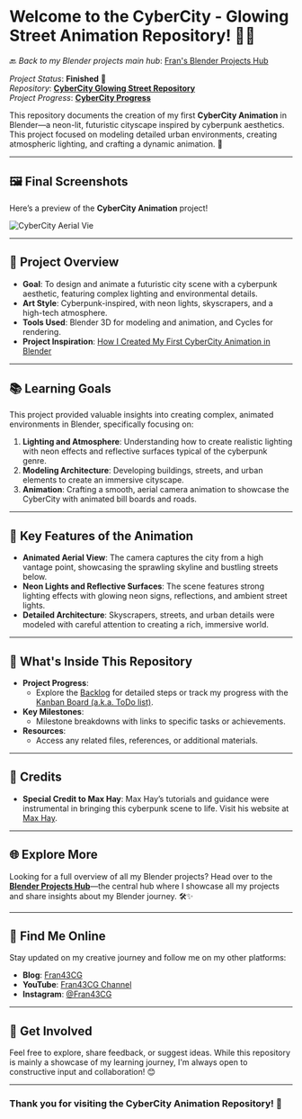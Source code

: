 # Welcome to the CyberCity - Glowing Street Animation Repository! 🌆✨

🔙 _Back to my Blender projects main hub_: [Fran's Blender Projects Hub](https://github.com/ux-fran/blender-projects-main-hub-repo)

_Project Status_: **Finished** 🎉  
_Repository_: **[CyberCity Glowing Street Repository](https://github.com/ux-fran/cybercity-glowing-street-repo)**  
_Project Progress_: **[CyberCity Progress](https://github.com/users/ux-fran/projects/69)**  

This repository documents the creation of my first **CyberCity Animation** in Blender—a neon-lit, futuristic cityscape inspired by cyberpunk aesthetics. This project focused on modeling detailed urban environments, creating atmospheric lighting, and crafting a dynamic animation. 🎥

---

## 🖼️ Final Screenshots

Here’s a preview of the **CyberCity Animation** project!

![CyberCity Aerial Vie](https://github.com/user-attachments/assets/d0c134d5-8ec3-48b1-820b-1d0f1ec9cdb2)

---

## 🧩 Project Overview

- **Goal**: To design and animate a futuristic city scene with a cyberpunk aesthetic, featuring complex lighting and environmental details.
- **Art Style**: Cyberpunk-inspired, with neon lights, skyscrapers, and a high-tech atmosphere.
- **Tools Used**: Blender 3D for modeling and animation, and  Cycles for rendering.
- **Project Inspiration**: [How I Created My First CyberCity Animation in Blender](https://www.fran43cg.com/blog/2024/09/18/how-i-created-my-first-cybercity-animation-in-blender/)

---

## 📚 Learning Goals

This project provided valuable insights into creating complex, animated environments in Blender, specifically focusing on:

1. **Lighting and Atmosphere**: Understanding how to create realistic lighting with neon effects and reflective surfaces typical of the cyberpunk genre.
2. **Modeling Architecture**: Developing buildings, streets, and urban elements to create an immersive cityscape.
3. **Animation**: Crafting a smooth, aerial camera animation to showcase the CyberCity with animated bill boards and roads.

---

## 🎥 Key Features of the Animation

- **Animated Aerial View**: The camera captures the city from a high vantage point, showcasing the sprawling skyline and bustling streets below.
- **Neon Lights and Reflective Surfaces**: The scene features strong lighting effects with glowing neon signs, reflections, and ambient street lights.
- **Detailed Architecture**: Skyscrapers, streets, and urban details were modeled with careful attention to creating a rich, immersive world.

---

## 📌 What's Inside This Repository

- **Project Progress**:
  - Explore the [Backlog](https://github.com/users/ux-fran/projects/69) for detailed steps or track my progress with the [Kanban Board (a.k.a. ToDo list)](https://github.com/users/ux-fran/projects/69/views/2).
- **Key Milestones**:
  - Milestone breakdowns with links to specific tasks or achievements.
- **Resources**:
  - Access any related files, references, or additional materials.

---

## 🙏 Credits

- **Special Credit to Max Hay**: Max Hay’s tutorials and guidance were instrumental in bringing this cyberpunk scene to life. Visit his website at [Max Hay](https://maxhayart.com).

---

## 🌐 Explore More

Looking for a full overview of all my Blender projects? Head over to the **[Blender Projects Hub](https://github.com/ux-fran/blender-projects-main-hub-repo)**—the central hub where I showcase all my projects and share insights about my Blender journey. 🛠️✨

---

## 🔗 Find Me Online

Stay updated on my creative journey and follow me on my other platforms:

- **Blog**: [Fran43CG](https://www.fran43cg.com)  
- **YouTube**: [Fran43CG Channel](https://www.youtube.com/@Fran43CG)  
- **Instagram**: [@Fran43CG](https://www.instagram.com/fran43cg/)  

---

## 🤝 Get Involved

Feel free to explore, share feedback, or suggest ideas. While this repository is mainly a showcase of my learning journey, I'm always open to constructive input and collaboration! 😊

---

### Thank you for visiting the CyberCity Animation Repository! 🎉
